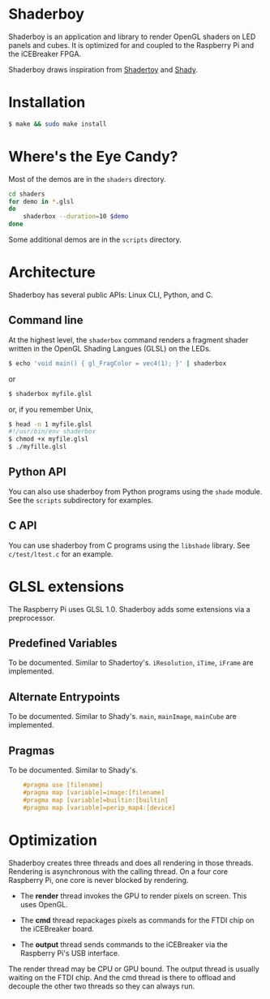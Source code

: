 # Shaderboy

Shaderboy is an application and library to render OpenGL shaders
on LED panels and cubes.  It is optimized for and coupled to
the Raspberry Pi and the iCEBreaker FPGA.

Shaderboy draws inspiration from [Shadertoy](https://shadertoy.com)
and [Shady](https://github.com/polyfloyd/shady).


# Installation

```sh
$ make && sudo make install
```

# Where's the Eye Candy?

Most of the demos are in the `shaders` directory.

```sh
cd shaders
for demo in *.glsl
do
    shaderbox --duration=10 $demo
done
```

Some additional demos are in the `scripts` directory.


# Architecture

Shaderboy has several public APIs: Linux CLI, Python, and C.


## Command line 

At the highest level, the `shaderbox` command renders a fragment
shader written in the OpenGL Shading Langues (GLSL) on the LEDs.

```sh
$ echo 'void main() { gl_FragColor = vec4(1); }' | shaderbox
```

or

```sh
$ shaderbox myfile.glsl
```

or, if you remember Unix,

```sh
$ head -n 1 myfile.glsl
#!/usr/bin/env shaderbox
$ chmod +x myfile.glsl
$ ./myfille.glsl
```


## Python API

You can also use shaderboy from Python programs using the `shade`
module.  See the `scripts` subdirectory for examples.


## C API

You can use shaderboy from C programs using the `libshade` library.
See `c/test/ltest.c` for an example.


# GLSL extensions

The Raspberry Pi uses GLSL 1.0.  Shaderboy adds some extensions
via a preprocessor.

## Predefined Variables

To be documented.  Similar to Shadertoy's.
`iResolution`, `iTime`, `iFrame` are implemented.

## Alternate Entrypoints

To be documented.  Similar to Shady's.
`main`, `mainImage`, `mainCube` are implemented.


## Pragmas

To be documented.  Similar to Shady's.
```c
    #pragma use [filename]
    #pragma map [variable]=image:[filename]
    #pragma map [variable]=builtin:[builtin]
    #pragma map [variable]=perip_map4:[device]
```


# Optimization

Shaderboy creates three threads and does all rendering in those
threads.  Rendering is asynchronous with the calling thread.
On a four core Raspberry Pi, one core is never blocked by
rendering.

 * The **render** thread invokes the GPU to render pixels on screen.
   This uses OpenGL.
 
 * The **cmd** thread repackages pixels as commands for the FTDI chip
   on the iCEBreaker board.
   
 * The **output** thread sends commands to the iCEBreaker
   via the Raspberry Pi's USB interface.

The render thread may be CPU or GPU bound.  The output thread is
usually waiting on the FTDI chip.  And the cmd thread is there to
offload and decouple the other two threads so they can always run.
